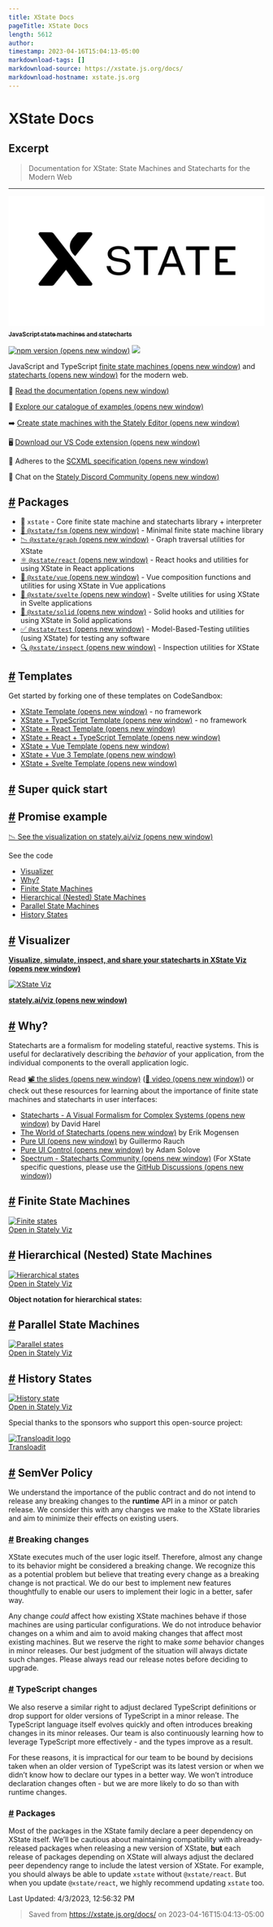 ```yaml
---
title: XState Docs
pageTitle: XState Docs
length: 5612
author: 
timestamp: 2023-04-16T15:04:13-05:00
markdownload-tags: []
markdownload-source: https://xstate.js.org/docs/
markdownload-hostname: xstate.js.org
---
```


# XState Docs

## Excerpt
> Documentation for XState: State Machines and Statecharts for the Modern Web

---
 [![XState logotype][fig1]  
<sub><strong>JavaScript state machines and statecharts</strong></sub>](https://xstate.js.org/)

 [![npm version][fig2] (opens new window)](https://badge.fury.io/js/xstate) ![][fig3]

JavaScript and TypeScript [finite state machines (opens new window)](https://en.wikipedia.org/wiki/Finite-state_machine) and [statecharts (opens new window)](https://www.sciencedirect.com/science/article/pii/0167642387900359/pdf) for the modern web.

📖 [Read the documentation (opens new window)](https://stately.ai/docs/xstate)

💙 [Explore our catalogue of examples (opens new window)](https://xstate-catalogue.com/)

➡️ [Create state machines with the Stately Editor (opens new window)](https://stately.ai/editor)

🖥 [Download our VS Code extension (opens new window)](https://marketplace.visualstudio.com/items?itemName=statelyai.stately-vscode)

📑 Adheres to the [SCXML specification (opens new window)](https://www.w3.org/TR/scxml/)

💬 Chat on the [Stately Discord Community (opens new window)](https://discord.gg/xstate)

## [#](https://xstate.js.org/docs/#packages) Packages

-   🤖 `xstate` - Core finite state machine and statecharts library + interpreter
-   [🔬 `@xstate/fsm` (opens new window)](https://github.com/statelyai/xstate/tree/main/packages/xstate-fsm) - Minimal finite state machine library
-   [📉 `@xstate/graph` (opens new window)](https://github.com/statelyai/xstate/tree/main/packages/xstate-graph) - Graph traversal utilities for XState
-   [⚛️ `@xstate/react` (opens new window)](https://github.com/statelyai/xstate/tree/main/packages/xstate-react) - React hooks and utilities for using XState in React applications
-   [💚 `@xstate/vue` (opens new window)](https://github.com/statelyai/xstate/tree/main/packages/xstate-vue) - Vue composition functions and utilities for using XState in Vue applications
-   [🎷 `@xstate/svelte` (opens new window)](https://github.com/statelyai/xstate/tree/main/packages/xstate-svelte) - Svelte utilities for using XState in Svelte applications
-   [🥏 `@xstate/solid` (opens new window)](https://github.com/statelyai/xstate/tree/main/packages/xstate-solid) - Solid hooks and utilities for using XState in Solid applications
-   [✅ `@xstate/test` (opens new window)](https://github.com/statelyai/xstate/tree/main/packages/xstate-test) - Model-Based-Testing utilities (using XState) for testing any software
-   [🔍 `@xstate/inspect` (opens new window)](https://github.com/statelyai/xstate/tree/main/packages/xstate-inspect) - Inspection utilities for XState

## [#](https://xstate.js.org/docs/#templates) Templates

Get started by forking one of these templates on CodeSandbox:

-   [XState Template (opens new window)](https://codesandbox.io/s/xstate-example-template-m4ckv) - no framework
-   [XState + TypeScript Template (opens new window)](https://codesandbox.io/s/xstate-typescript-template-s9kz8) - no framework
-   [XState + React Template (opens new window)](https://codesandbox.io/s/xstate-react-template-3t2tg)
-   [XState + React + TypeScript Template (opens new window)](https://codesandbox.io/s/xstate-react-typescript-template-wjdvn)
-   [XState + Vue Template (opens new window)](https://codesandbox.io/s/xstate-vue-template-composition-api-1n23l)
-   [XState + Vue 3 Template (opens new window)](https://codesandbox.io/s/xstate-vue-3-template-vrkk9)
-   [XState + Svelte Template (opens new window)](https://codesandbox.io/s/xstate-svelte-template-jflv1)

## [#](https://xstate.js.org/docs/#super-quick-start) Super quick start

## [#](https://xstate.js.org/docs/#promise-example) Promise example

[📉 See the visualization on stately.ai/viz (opens new window)](https://stately.ai/viz?gist=bbcb4379b36edea0458f597e5eec2f91)

See the code

-   [Visualizer](https://xstate.js.org/docs/#visualizer)
-   [Why?](https://xstate.js.org/docs/#why)
-   [Finite State Machines](https://xstate.js.org/docs/#finite-state-machines)
-   [Hierarchical (Nested) State Machines](https://xstate.js.org/docs/#hierarchical-nested-state-machines)
-   [Parallel State Machines](https://xstate.js.org/docs/#parallel-state-machines)
-   [History States](https://xstate.js.org/docs/#history-states)

## [#](https://xstate.js.org/docs/#visualizer) Visualizer

**[Visualize, simulate, inspect, and share your statecharts in XState Viz (opens new window)](https://stately.ai/viz)**

[![XState Viz][fig4]](https://stately.ai/viz "XState Viz")

**[stately.ai/viz (opens new window)](https://stately.ai/viz)**

## [#](https://xstate.js.org/docs/#why) Why?

Statecharts are a formalism for modeling stateful, reactive systems. This is useful for declaratively describing the _behavior_ of your application, from the individual components to the overall application logic.

Read [📽 the slides (opens new window)](http://slides.com/davidkhourshid/finite-state-machines) ([🎥 video (opens new window)](https://www.youtube.com/watch?v=VU1NKX6Qkxc)) or check out these resources for learning about the importance of finite state machines and statecharts in user interfaces:

-   [Statecharts - A Visual Formalism for Complex Systems (opens new window)](https://www.sciencedirect.com/science/article/pii/0167642387900359/pdf) by David Harel
-   [The World of Statecharts (opens new window)](https://statecharts.github.io/) by Erik Mogensen
-   [Pure UI (opens new window)](https://rauchg.com/2015/pure-ui) by Guillermo Rauch
-   [Pure UI Control (opens new window)](https://medium.com/@asolove/pure-ui-control-ac8d1be97a8d) by Adam Solove
-   [Spectrum - Statecharts Community (opens new window)](https://spectrum.chat/statecharts) (For XState specific questions, please use the [GitHub Discussions (opens new window)](https://github.com/statelyai/xstate/discussions))

## [#](https://xstate.js.org/docs/#finite-state-machines) Finite State Machines

[![Finite states][fig5]  
Open in Stately Viz](https://stately.ai/viz/2ac5915f-789a-493f-86d3-a8ec079773f4 "Finite states")

## [#](https://xstate.js.org/docs/#hierarchical-nested-state-machines) Hierarchical (Nested) State Machines

[![Hierarchical states][fig6]  
Open in Stately Viz](https://stately.ai/viz/d3aeda4f-7f8e-44df-bdf9-dd3cdafb3312 "Hierarchical states")

**Object notation for hierarchical states:**

## [#](https://xstate.js.org/docs/#parallel-state-machines) Parallel State Machines

[![Parallel states][fig7]  
Open in Stately Viz](https://stately.ai/viz/9eb9c189-254d-4c87-827a-fab0c2f71508 "Parallel states")

## [#](https://xstate.js.org/docs/#history-states) History States

[![History state][fig8]  
Open in Stately Viz](https://stately.ai/viz/33fd92e1-f9e6-49e6-bdeb-cef9e60195ec "History states")

Special thanks to the sponsors who support this open-source project:

[![Transloadit logo][fig9]  
Transloadit](https://transloadit.com/)

## [#](https://xstate.js.org/docs/#semver-policy) SemVer Policy

We understand the importance of the public contract and do not intend to release any breaking changes to the **runtime** API in a minor or patch release. We consider this with any changes we make to the XState libraries and aim to minimize their effects on existing users.

### [#](https://xstate.js.org/docs/#breaking-changes) Breaking changes

XState executes much of the user logic itself. Therefore, almost any change to its behavior might be considered a breaking change. We recognize this as a potential problem but believe that treating every change as a breaking change is not practical. We do our best to implement new features thoughtfully to enable our users to implement their logic in a better, safer way.

Any change _could_ affect how existing XState machines behave if those machines are using particular configurations. We do not introduce behavior changes on a whim and aim to avoid making changes that affect most existing machines. But we reserve the right to make _some_ behavior changes in minor releases. Our best judgment of the situation will always dictate such changes. Please always read our release notes before deciding to upgrade.

### [#](https://xstate.js.org/docs/#typescript-changes) TypeScript changes

We also reserve a similar right to adjust declared TypeScript definitions or drop support for older versions of TypeScript in a minor release. The TypeScript language itself evolves quickly and often introduces breaking changes in its minor releases. Our team is also continuously learning how to leverage TypeScript more effectively - and the types improve as a result.

For these reasons, it is impractical for our team to be bound by decisions taken when an older version of TypeScript was its latest version or when we didn’t know how to declare our types in a better way. We won’t introduce declaration changes often - but we are more likely to do so than with runtime changes.

### [#](https://xstate.js.org/docs/#packages-2) Packages

Most of the packages in the XState family declare a peer dependency on XState itself. We’ll be cautious about maintaining compatibility with already-released packages when releasing a new version of XState, **but** each release of packages depending on XState will always adjust the declared peer dependency range to include the latest version of XState. For example, you should always be able to update `xstate` without `@xstate/react`. But when you update `@xstate/react`, we highly recommend updating `xstate` too.

Last Updated: 4/3/2023, 12:56:32 PM

[fig1]: https://raw.githubusercontent.com/statelyai/public-assets/main/logos/xstate-logo-black-nobg.svg
[fig2]: https://badge.fury.io/js/xstate.svg
[fig3]: https://opencollective.com/xstate/tiers/backer/badge.svg?label=sponsors&color=brightgreen
[fig4]: https://user-images.githubusercontent.com/1093738/131729181-5db835fc-77e7-4740-b03f-46bd0093baa1.png
[fig5]: https://user-images.githubusercontent.com/1093738/131727631-916d28a7-1a40-45ed-8636-c0c0fc1c3889.gif
[fig6]: https://user-images.githubusercontent.com/1093738/131727794-86b63c76-5ee0-4d73-b84c-6992a1f0814e.gif
[fig7]: https://user-images.githubusercontent.com/1093738/131727915-23da4b4b-5e7e-46ea-9c56-5093e37e60e6.gif
[fig8]: https://user-images.githubusercontent.com/1093738/131728111-819cc824-9881-4ecf-948a-00c1162cd9e9.gif
[fig9]: https://assets.transloadit.com/assets/images/logo-v2.svg

> Saved from https://xstate.js.org/docs/ on 2023-04-16T15:04:13-05:00